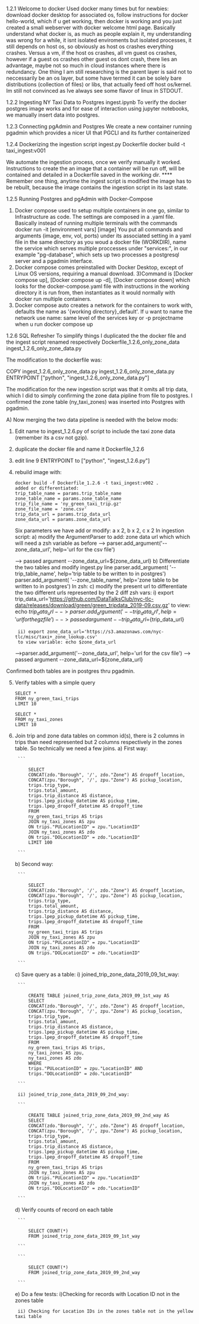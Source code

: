 1.2.1 Welcome to docker
Used docker many times but for newbies:
download docker desktop for associated os, follow instructions for
docker hello-world, which if u get working, then docker is working and
you just created a small webserver with docker welcome html page.
Basically understand what docker is, as much as people explain it,
my understanding was wrong for a while, it isnt isolated enviroments
but isolated processes, it still depends on host os, so obviously
as host os crashes everything crashes. Versus a vm, if the host os
crashes, all vm guest os crashes, however if a guest os crashes
other guest os dont crash, there lies an advantage, maybe not so
much in cloud instances where there is redundancy. One thing I am still
researching is the parent layer is said not to neccessarily be an os
layer, but some have termed it can be solely bare distributions
(collection of files) or libs, that actually feed off host os/kernel.
Im still not convinced as Ive always see some flavor of linux
in STDOUT.


1.2.2 Ingesting NY Taxi Data to Postgres
ingest.ipynb
To verify the docker postgres image works and for ease of interaction
using jupyter notebooks, we manually insert data into postgres.

1.2.3 Connecting pgAdmin and Postgres
We create a new container running pgadmin which provides a nicer UI that
PGCLI and its further containerized

1.2.4 Dockerizing the ingestion script
ingest.py
Dockerfile
docker build -t taxi_ingest:v001


We automate the ingestion process, once we verify manually it worked.
Instructions to create the an image that a container will be run off,
will be contained and detailed in a Dockerfile saved in the working dir.
**** Remember one thing, anytime the ingest script is modified the image has
to be rebuilt, because the image contains the ingestion script in its last state.


1.2.5 Running Postgres and pgAdmin with Docker-Compose
1) Docker compose used to setup multiple containers in one go,
similar to Infrastructure as code. The settings are composed in a .yaml file.
Basically instead of running multiple terminals with the commands
docker run -it [environment vars] [image]
You put all commands and arguments (image, env, vol, ports) under its associated
setting in a yaml file in the same directory as you woud a docker file (WORKDIR),
name the service which serves multiple proccesses under "services:",
in our example "pg-database", which sets up two processes a postgresql server
and a pgadmin interface.
2) Docker compose comes preinstalled with Docker Desktop, except of Linux
OS versions, requiring a manual download.
3)Command is [Docker compose up], [Docker compose up -d], [Docker compose down]
which looks for the docker-compose.yaml file with instructions in the working directory
it is run from, then instantiates as it would normally with docker run multiple
containers.
4) Docker compose auto creates a network for the containers to work with,
defaults the name as '{working directory}_default'. If u want to name the
network use name: same level of the services key or -p projectname when u run
docker compose up

1.2.6 SQL Refresher
To simplify things I duplicated the the docker file and the ingest script
renamed respectively
Dockerfile_1.2.6_only_zone_data
ingest_1.2.6_only_zone_data.py

The modification to the dockerfile was:

COPY ingest_1.2.6_only_zone_data.py ingest_1.2.6_only_zone_data.py
ENTRYPOINT ["python", "ingest_1.2.6_only_zone_data.py"]

The modification for the new ingestion script was that it omits
all trip data, which I did to simply confirming the zone data pipline from
file to postgres. I confirmed the zone table (ny_taxi_zones) was inserted into
Postgres
with pgadmin.

A) Now merging the two data pipeline is needed with the below mods:
1) Edit name to ingest_1.2.6.py of script to include the taxi zone data
(remember its a csv not gzip).
2) duplicate the docker file and name it Dockerfile_1.2.6
3) edit line 9 ENTRYPOINT to ["python", "ingest_1.2.6.py"]
4) rebuild image with:
    ```
    docker build -f Dockerfile_1.2.6 -t taxi_ingest:v002 .
    added or differentiated:
    trip_table_name = params.trip_table_name
    zone_table_name = params.zone_table_name
    trip_file_name = 'ny_green_taxi_trip.gz'
    zone_file_name = 'zone.csv'
    trip_data_url = params.trip_data_url
    zone_data_url = params.zone_data_url
    ```

    Six parameters we have add or modify: a x 2, b x 2, c x 2
    In ingestion script:
    a) modify the ArgumentParser to add:
    zone data url which which will need a zsh variable as before
    --> parser.add_argument('--zone_data_url', help='url for the csv file')

    --> passed argument --zone_data_url=${zone_data_url}
     b) Differentiate the two tables and modify ingest.py line
    parser.add_argument(
        '--trip_table_name', help='trip table to be written to in postgres')
    parser.add_argument(
        '--zone_table_name', help='zone table to be written to in postgres')
    In zsh:
    c) modify the present url to differentiate the two different urls
    represented by the 2 diff zsh vars:
        i) export trip_data_url='https://github.com/DataTalksClub/nyc-tlc-data/releases/download/green/green_tripdata_2019-09.csv.gz'
        to view: echo $trip_data_url
        -->parser.add_argument('--trip_data_url', help='url for the gz file')
        --> passed argument --trip_data_url=${trip_data_url}

        ii) export zone_data_url='https://s3.amazonaws.com/nyc-tlc/misc/taxi+_zone_lookup.csv'
        to view variable: echo $zone_data_url
    -->parser.add_argument('--zone_data_url', help='url for the csv file')
        --> passed argument --zone_data_url=${zone_data_url}

Confirmed both tables are in postgres thru pgadmin.

5) Verify tables with a simple query

    ```
    SELECT *
    FROM ny_green_taxi_trips
    LIMIT 10
    ```

    ```
    SELECT *
    FROM ny_taxi_zones
    LIMIT 10
    ```

6) Join trip and zone data tables on common id(s), there is 2 columns in trips than need represented but 2 columns respectively in the zones table. So
   technically we need a few joins.
    a) First way:

        ```

            SELECT
            CONCAT(zdo."Borough", '/', zdo."Zone") AS dropoff_location,
            CONCAT(zpu."Borough", '/', zpu."Zone") AS pickup_location,
            trips.trip_type,
            trips.total_amount,
            trips.trip_distance AS distance,
            trips.lpep_pickup_datetime AS pickup_time,
            trips.lpep_dropoff_datetime AS dropoff_time
            FROM
            ny_green_taxi_trips AS trips
            JOIN ny_taxi_zones AS zpu
            ON trips."PULocationID" = zpu."LocationID"
            JOIN ny_taxi_zones AS zdo
            ON trips."DOLocationID" = zdo."LocationID"
            LIMIT 100

        ```

    b) Second way:

        ```

            SELECT
            CONCAT(zdo."Borough", '/', zdo."Zone") AS dropoff_location,
            CONCAT(zpu."Borough", '/', zpu."Zone") AS pickup_location,
            trips.trip_type,
            trips.total_amount,
            trips.trip_distance AS distance,
            trips.lpep_pickup_datetime AS pickup_time,
            trips.lpep_dropoff_datetime AS dropoff_time
            FROM
            ny_green_taxi_trips AS trips
            JOIN ny_taxi_zones AS zpu
            ON trips."PULocationID" = zpu."LocationID"
            JOIN ny_taxi_zones AS zdo
            ON trips."DOLocationID" = zdo."LocationID"

        ```

    c) Save query as a table:
        i) joined_trip_zone_data_2019_09_1st_way:

        ```

            CREATE TABLE joined_trip_zone_data_2019_09_1st_way AS
            SELECT
            CONCAT(zdo."Borough", '/', zdo."Zone") AS dropoff_location,
            CONCAT(zpu."Borough", '/', zpu."Zone") AS pickup_location,
            trips.trip_type,
            trips.total_amount,
            trips.trip_distance AS distance,
            trips.lpep_pickup_datetime AS pickup_time,
            trips.lpep_dropoff_datetime AS dropoff_time
            FROM
            ny_green_taxi_trips AS trips,
            ny_taxi_zones AS zpu,
            ny_taxi_zones AS zdo
            WHERE
            trips."PULocationID" = zpu."LocationID" AND
            trips."DOLocationID" = zdo."LocationID"

        ```

        ii) joined_trip_zone_data_2019_09_2nd_way:

        ```

            CREATE TABLE joined_trip_zone_data_2019_09_2nd_way AS
            SELECT
            CONCAT(zdo."Borough", '/', zdo."Zone") AS dropoff_location,
            CONCAT(zpu."Borough", '/', zpu."Zone") AS pickup_location,
            trips.trip_type,
            trips.total_amount,
            trips.trip_distance AS distance,
            trips.lpep_pickup_datetime AS pickup_time,
            trips.lpep_dropoff_datetime AS dropoff_time
            FROM
            ny_green_taxi_trips AS trips
            JOIN ny_taxi_zones AS zpu
            ON trips."PULocationID" = zpu."LocationID"
            JOIN ny_taxi_zones AS zdo
            ON trips."DOLocationID" = zdo."LocationID"

        ```

    d)  Verify counts of record on each table

        ```

            SELECT COUNT(*)
            FROM joined_trip_zone_data_2019_09_1st_way

        ```

        ```

            SELECT COUNT(*)
            FROM joined_trip_zone_data_2019_09_2nd_way

        ```

    e) Do a few tests:
        i)Checking for records with Location ID not in the zones table



        ii) Checking for Location IDs in the zones table not in the yellow taxi table




